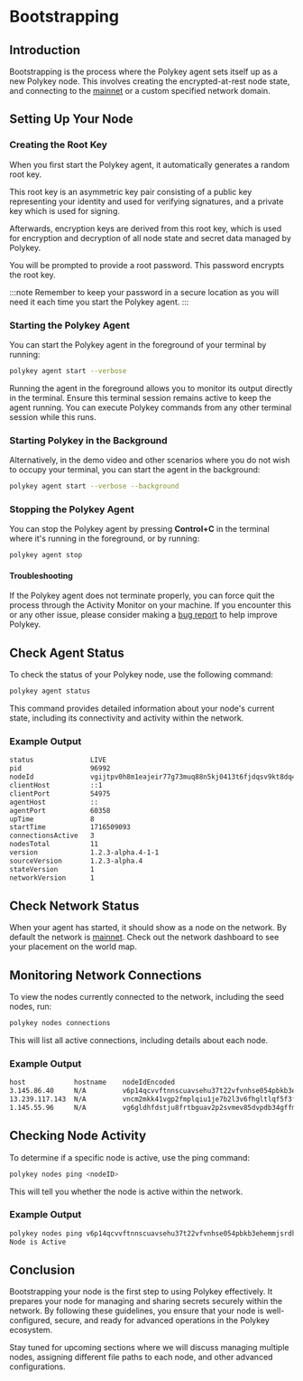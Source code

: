# Bootstrapping

## Introduction

Bootstrapping is the process where the Polykey agent sets itself up as a new
Polykey node. This involves creating the encrypted-at-rest node state, and
connecting to the [mainnet](https://mainnet.polykey.com/) or a custom specified
network domain.

## Setting Up Your Node

### Creating the Root Key

When you first start the Polykey agent, it automatically generates a random root
key.

This root key is an asymmetric key pair consisting of a public key representing
your identity and used for verifying signatures, and a private key which is used
for signing.

Afterwards, encryption keys are derived from this root key, which is used for
encryption and decryption of all node state and secret data managed by Polykey.

You will be prompted to provide a root password. This password encrypts the root
key.

:::note Remember to keep your password in a secure location as you will need it
each time you start the Polykey agent. :::

### Starting the Polykey Agent

You can start the Polykey agent in the foreground of your terminal by running:

```bash
polykey agent start --verbose
```

Running the agent in the foreground allows you to monitor its output directly in
the terminal. Ensure this terminal session remains active to keep the agent
running. You can execute Polykey commands from any other terminal session while
this runs.

### Starting Polykey in the Background

Alternatively, in the demo video and other scenarios where you do not wish to
occupy your terminal, you can start the agent in the background:

```bash
polykey agent start --verbose --background
```

### Stopping the Polykey Agent

You can stop the Polykey agent by pressing **Control+C** in the terminal where
it's running in the foreground, or by running:

```bash
polykey agent stop
```

#### Troubleshooting

If the Polykey agent does not terminate properly, you can force quit the process
through the Activity Monitor on your machine. If you encounter this or any other
issue, please consider making a
[bug report](https://github.com/MatrixAI/Polykey-CLI/issues/new/choose) to help
improve Polykey.

## Check Agent Status

To check the status of your Polykey node, use the following command:

```bash
polykey agent status
```

This command provides detailed information about your node's current state,
including its connectivity and activity within the network.

### Example Output

```bash
status           	LIVE
pid              	96992
nodeId           	vgijtpv0h8m1eajeir77g73muq88n5kj0413t6fjdqsv9kt8dq4pg
clientHost       	::1
clientPort       	54975
agentHost        	::
agentPort        	60358
upTime           	8
startTime        	1716509093
connectionsActive	3
nodesTotal       	11
version          	1.2.3-alpha.4-1-1
sourceVersion    	1.2.3-alpha.4
stateVersion     	1
networkVersion   	1
```

## Check Network Status

When your agent has started, it should show as a node on the network. By default
the network is [mainnet](https://mainnet.polykey.com/). Check out the network
dashboard to see your placement on the world map.

## Monitoring Network Connections

To view the nodes currently connected to the network, including the seed nodes,
run:

```bash
polykey nodes connections
```

This will list all active connections, including details about each node.

### Example Output

```bash
host          	hostname	nodeIdEncoded                                        	port	timeout	usageCount
3.145.86.40   	N/A     	v6p14qcvvftnnscuavsehu37t22vfvnhse054pbkb3ehemmjsrdh0	1314	46873  	0
13.239.117.143	N/A     	vncm2mkk41vgp2fmplqiu1je7b2l3v6fhgltlqf5f3f85923ve0j0	1314	116186 	0
1.145.55.96   	N/A     	vg6gldhfdstju8frtbguav2p2svmev85dvpdb34gffmiagpgjf2pg	1200	102086 	0
```

## Checking Node Activity

To determine if a specific node is active, use the ping command:

```bash
polykey nodes ping <nodeID>
```

This will tell you whether the node is active within the network.

### Example Output

```bash
polykey nodes ping v6p14qcvvftnnscuavsehu37t22vfvnhse054pbkb3ehemmjsrdh0
Node is Active
```

## Conclusion

Bootstrapping your node is the first step to using Polykey effectively. It
prepares your node for managing and sharing secrets securely within the network.
By following these guidelines, you ensure that your node is well-configured,
secure, and ready for advanced operations in the Polykey ecosystem.

Stay tuned for upcoming sections where we will discuss managing multiple nodes,
assigning different file paths to each node, and other advanced configurations.
